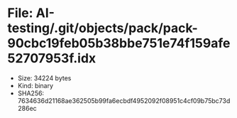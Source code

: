 # File: AI-testing/.git/objects/pack/pack-90cbc19feb05b38bbe751e74f159afe52707953f.idx

- Size: 34224 bytes
- Kind: binary
- SHA256: 7634636d21168ae362505b99fa6ecbdf4952092f08951c4cf09b75bc73d286ec

